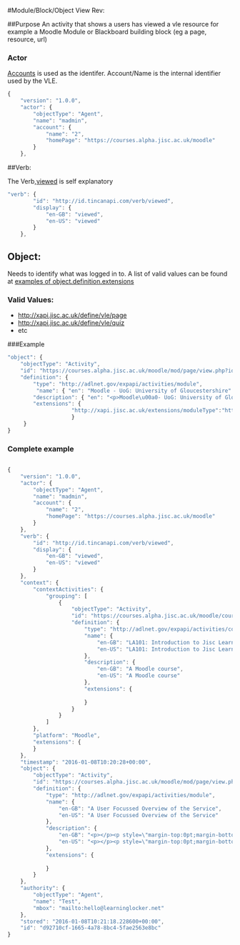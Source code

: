 #Module/Block/Object View
Rev:

##Purpose
An activity that shows a users has viewed a vle resource for example a Moodle Module or Blackboard building block (eg a page, resource, url)

### Actor
[Accounts](common_statements.md#actor.account) is used as the identifer.  Account/Name is the internal identifier used by the VLE.
``` Javascript
{
    "version": "1.0.0",
    "actor": {
        "objectType": "Agent",
        "name": "madmin",
        "account": {
            "name": "2",
            "homePage": "https://courses.alpha.jisc.ac.uk/moodle"
        }
    },
```

##Verb:

The Verb,[viewed](vocabulary.md#verbs) is self explanatory

``` javascript
"verb": {
        "id": "http://id.tincanapi.com/verb/viewed",
        "display": {
            "en-GB": "viewed",
            "en-US": "viewed"
        }
    },
```

## Object:
Needs to identify what was logged in to. A list of valid values can be found at [examples of object.definition.extensions](vocabulary#Object.definition.extension)

### Valid Values:
- http://xapi.jisc.ac.uk/define/vle/page
- http://xapi.jisc.ac.uk/define/vle/quiz
- etc

	 
###Example
``` javascript
"object": {
	"objectType": "Activity",
	"id": "https://courses.alpha.jisc.ac.uk/moodle/mod/page/view.php?id=250"   	 	//  unique id or url of the item being logged into
	"definition": {
		"type": "http://adlnet.gov/expapi/activities/module",			//  definition type as above
		 "name": { "en": "Moodle - UoG: University of Gloucestershire" },			   //  name of item as returned by VLE
		"description": { "en": "<p>Moodle\u00a0- UoG: University of Gloucestershire</p>"	 } //  description of item as returned by VLE
		"extensions": {
    				"http://xapi.jisc.ac.uk/extensions/moduleType":"http://xapi.jisc.ac.uk/define/vle/page",
            	 	}
	 }
}
```

### Complete example

```javascript

{
    "version": "1.0.0",
    "actor": {
        "objectType": "Agent",
        "name": "madmin",
        "account": {
            "name": "2",
            "homePage": "https://courses.alpha.jisc.ac.uk/moodle"
        }
    },
    "verb": {
        "id": "http://id.tincanapi.com/verb/viewed",
        "display": {
            "en-GB": "viewed",
            "en-US": "viewed"
        }
    },
    "context": {
        "contextActivities": {
            "grouping": [
                {
                    "objectType": "Activity",
                    "id": "https://courses.alpha.jisc.ac.uk/moodle/course.php?id=5",
                    "definition": {
                        "type": "http://adlnet.gov/expapi/activities/course",
                        "name": {
                            "en-GB": "LA101: Introduction to Jisc Learning Analytics",
                            "en-US": "LA101: Introduction to Jisc Learning Analytics"
                        },
                        "description": {
                            "en-GB": "A Moodle course",
                            "en-US": "A Moodle course"
                        },
                        "extensions": {
                            
                        }
                    }
                }
            ]
        },
        "platform": "Moodle",
        "extensions": {
        }
    },
    "timestamp": "2016-01-08T10:20:28+00:00",
    "object": {
        "objectType": "Activity",
        "id": "https://courses.alpha.jisc.ac.uk/moodle/mod/page/view.php?id=117",
        "definition": {
            "type": "http://adlnet.gov/expapi/activities/module",
            "name": {
                "en-GB": "A User Focussed Overview of the Service",
                "en-US": "A User Focussed Overview of the Service"
            },
            "description": {
                "en-GB": "<p></p><p style=\"margin-top:0pt;margin-bottom:0pt;margin-left:0in;text-align:left;\r\ndirection:ltr;unicode-bidi:embed;word-break:normal;\r\npunctuation-wrap:hanging\"><br></p><p></p>",
                "en-US": "<p></p><p style=\"margin-top:0pt;margin-bottom:0pt;margin-left:0in;text-align:left;\r\ndirection:ltr;unicode-bidi:embed;word-break:normal;\r\npunctuation-wrap:hanging\"><br></p><p></p>"
            },
            "extensions": {
                
            }
        }
    },
    "authority": {
        "objectType": "Agent",
        "name": "Test",
        "mbox": "mailto:hello@learninglocker.net"
    },
    "stored": "2016-01-08T10:21:18.228600+00:00",
    "id": "d92710cf-1665-4a78-8bc4-5fae2563e8bc"
}
```
